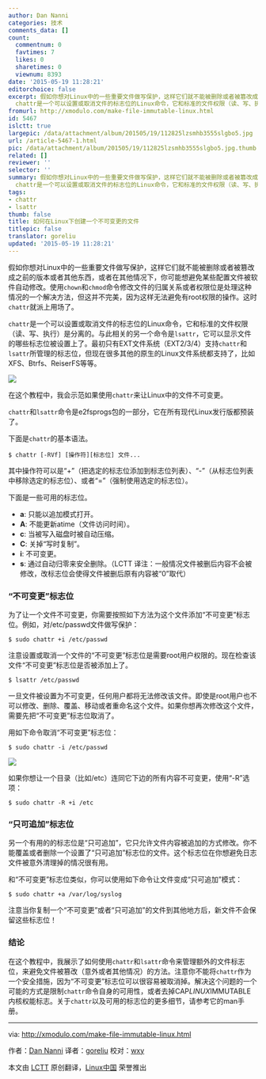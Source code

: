 ```yaml
---
author: Dan Nanni
categories: 技术
comments_data: []
count:
  commentnum: 0
  favtimes: 7
  likes: 0
  sharetimes: 0
  viewnum: 8393
date: '2015-05-19 11:28:21'
editorchoice: false
excerpt: 假如你想对Linux中的一些重要文件做写保护，这样它们就不能被删除或者被篡改成之前的版本或者其他东西，或者在其他情况下，你可能想避免某些配置文件被软件自动修改。使用chown和chmod命令修改文件的归属关系或者权限位是处理这种情况的一个解决方法，但这并不完美，因为这样无法避免有root权限的操作。这时chattr就派上用场了。
  chattr是一个可以设置或取消文件的标志位的Linux命令，它和标准的文件权限（读、写、执行）是分离的。与此相关的另一个命令是lsattr，它可以显示文件的哪些标志位被设置上了。最初只有EXT文件系统（EXT2/3/4）
fromurl: http://xmodulo.com/make-file-immutable-linux.html
id: 5467
islctt: true
largepic: /data/attachment/album/201505/19/112825lzsmhb3555slgbo5.jpg
url: /article-5467-1.html
pic: /data/attachment/album/201505/19/112825lzsmhb3555slgbo5.jpg.thumb.jpg
related: []
reviewer: ''
selector: ''
summary: 假如你想对Linux中的一些重要文件做写保护，这样它们就不能被删除或者被篡改成之前的版本或者其他东西，或者在其他情况下，你可能想避免某些配置文件被软件自动修改。使用chown和chmod命令修改文件的归属关系或者权限位是处理这种情况的一个解决方法，但这并不完美，因为这样无法避免有root权限的操作。这时chattr就派上用场了。
  chattr是一个可以设置或取消文件的标志位的Linux命令，它和标准的文件权限（读、写、执行）是分离的。与此相关的另一个命令是lsattr，它可以显示文件的哪些标志位被设置上了。最初只有EXT文件系统（EXT2/3/4）
tags:
- chattr
- lsattr
thumb: false
title: 如何在Linux下创建一个不可变更的文件
titlepic: false
translator: goreliu
updated: '2015-05-19 11:28:21'
---
```


假如你想对Linux中的一些重要文件做写保护，这样它们就不能被删除或者被篡改成之前的版本或者其他东西，或者在其他情况下，你可能想避免某些配置文件被软件自动修改。使用`chown`和`chmod`命令修改文件的归属关系或者权限位是处理这种情况的一个解决方法，但这并不完美，因为这样无法避免有root权限的操作。这时`chattr`就派上用场了。


`chattr`是一个可以设置或取消文件的标志位的Linux命令，它和标准的文件权限（读、写、执行）是分离的。与此相关的另一个命令是`lsattr`，它可以显示文件的哪些标志位被设置上了。最初只有EXT文件系统（EXT2/3/4）支持`chattr`和`lsattr`所管理的标志位，但现在很多其他的原生的Linux文件系统都支持了，比如XFS、Btrfs、ReiserFS等等。


![](/data/attachment/album/201505/19/112825lzsmhb3555slgbo5.jpg)


在这个教程中，我会示范如果使用`chattr`来让Linux中的文件不可变更。


`chattr`和`lsattr`命令是e2fsprogs包的一部分，它在所有现代Linux发行版都预装了。


下面是`chattr`的基本语法。



```
$ chattr [-RVf] [操作符][标志位] 文件...

```

其中操作符可以是“+”（把选定的标志位添加到标志位列表）、“-”（从标志位列表中移除选定的标志位）、或者“=”（强制使用选定的标志位）。


下面是一些可用的标志位。


* **a**: 只能以追加模式打开。
* **A**: 不能更新atime（文件访问时间）。
* **c**: 当被写入磁盘时被自动压缩。
* **C**: 关掉“写时复制”。
* **i**: 不可变更。
* **s**: 通过自动归零来安全删除。（LCTT 译注：一般情况文件被删后内容不会被修改，改标志位会使得文件被删后原有内容被“0”取代）


### “不可变更”标志位


为了让一个文件不可变更，你需要按照如下方法为这个文件添加“不可变更”标志位。例如，对/etc/passwd文件做写保护：



```
$ sudo chattr +i /etc/passwd

```

注意设置或取消一个文件的“不可变更”标志位是需要root用户权限的。现在检查该文件“不可变更”标志位是否被添加上了。



```
$ lsattr /etc/passwd

```

一旦文件被设置为不可变更，任何用户都将无法修改该文件。即使是root用户也不可以修改、删除、覆盖、移动或者重命名这个文件。如果你想再次修改这个文件，需要先把“不可变更”标志位取消了。


用如下命令取消“不可变更”标志位：



```
$ sudo chattr -i /etc/passwd

```

![](/data/attachment/album/201505/19/112829ldh7d0c3cf7fqfdq.jpg)


如果你想让一个目录（比如/etc）连同它下边的所有内容不可变更，使用“-R”选项：



```
$ sudo chattr -R +i /etc

```

### “只可追加”标志位


另一个有用的的标志位是“只可追加”，它只允许文件内容被追加的方式修改。你不能覆盖或者删除一个设置了“只可追加”标志位的文件。这个标志位在你想避免日志文件被意外清理掉的情况很有用。


和“不可变更”标志位类似，你可以使用如下命令让文件变成“只可追加”模式：



```
$ sudo chattr +a /var/log/syslog

```

注意当你复制一个“不可变更”或者“只可追加”的文件到其他地方后，新文件不会保留这些标志位！


### 结论


在这个教程中，我展示了如何使用`chattr`和`lsattr`命令来管理额外的文件标志位，来避免文件被篡改（意外或者其他情况）的方法。注意你不能将`chattr`作为一个安全措施，因为“不可变更”标志位可以很容易被取消掉。解决这个问题的一个可能的方式是限制`chattr`命令自身的可用性，或者去掉CAP*LINUX*IMMUTABLE内核权能标志。关于`chattr`以及可用的标志位的更多细节，请参考它的man手册。




---


via: <http://xmodulo.com/make-file-immutable-linux.html>


作者：[Dan Nanni](http://xmodulo.com/author/nanni) 译者：[goreliu](https://github.com/goreliu) 校对：[wxy](https://github.com/wxy)


本文由 [LCTT](https://github.com/LCTT/TranslateProject) 原创翻译，[Linux中国](http://linux.cn/) 荣誉推出